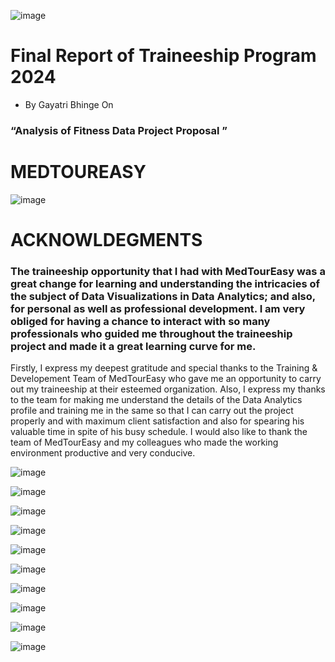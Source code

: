 
![image](https://github.com/user-attachments/assets/af522be0-c089-490a-ad2e-965cf649900f)

# Final Report of Traineeship Program 2024
- By Gayatri Bhinge
On
### “Analysis of Fitness Data Project Proposal ”

# MEDTOUREASY
![image](https://github.com/user-attachments/assets/bf016f92-f8bd-43dd-a9fa-c2eb42ed535f)

# ACKNOWLDEGMENTS
### The traineeship opportunity that I had with MedTourEasy was a great change for  learning and understanding the intricacies of the subject of Data Visualizations in Data  Analytics; and also, for personal as well as professional development. I am very obliged  for having a chance to interact with so many professionals who guided me throughout  the traineeship project and made it a great learning curve for me.
Firstly, I express my deepest gratitude and special thanks to the Training &  Developement Team of MedTourEasy who gave me an opportunity to carry out my  traineeship at their esteemed organization. Also, I express my thanks to the team for  making me understand the details of the Data Analytics profile and training me in the  same so that I can carry out the project properly and with maximum client satisfaction  and also for spearing his valuable time in spite of his busy schedule.
I would also like to thank the team of MedTourEasy and my colleagues who made the  working environment productive and very conducive.



![image](https://github.com/user-attachments/assets/70d4104e-6ba4-4d01-bca2-7ddbec700912)

![image](https://github.com/user-attachments/assets/ad62f1da-fc0d-485e-9f10-f184f96108cd)

![image](https://github.com/user-attachments/assets/d7f0a2f1-670c-48ee-a6b8-c15f7a0688e6)

![image](https://github.com/user-attachments/assets/60763d5b-543d-4a2d-b0ff-5714fa132a90)

![image](https://github.com/user-attachments/assets/978e11a8-12cf-4d3c-83d0-fba82fadae00)

![image](https://github.com/user-attachments/assets/77266425-3695-452a-8a51-ecf95b6655d5)

![image](https://github.com/user-attachments/assets/f4d6ade9-eaff-4784-9043-cbbfc2fcefcc)

![image](https://github.com/user-attachments/assets/6d67761f-d8d6-4f89-a093-894828519646)

![image](https://github.com/user-attachments/assets/bb10a655-8b12-41c3-af37-7a13da0b20c8)

![image](https://github.com/user-attachments/assets/45447fb0-07d4-4795-a21a-b9767fee5a91)









